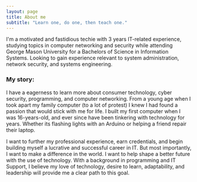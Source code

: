```yaml
---
layout: page
title: About me
subtitle: "Learn one, do one, then teach one." 
---
```


I'm a motivated and fastidious techie with 3 years IT-related experience, studying topics in computer networking and security while attending George Mason University for a Bachelors of Science in Information Systems. Looking to gain experience relevant to system administration, network security, and systems engineering.

### My story:

I have a eagerness to learn more about consumer technology, cyber security, programming, and computer networking. From a young age when I took apart my family computer (to a lot of protest) I knew I had found a passion that would stick with me for life. I built my first computer when I was 16-years-old, and ever since have been tinkering with technology for years. Whether its flashing lights with an Arduino or helping a friend repair their laptop. 

I want to further my professional experience, earn credentials, and begin building myself a lucrative and successful career in IT. But most importantly, I want to make a difference in the world. I want to help shape a better future with the use of technology. With a background in programming and IT Support, I believe my love of technology, desire to learn, adaptability, and leadership will provide me a clear path to this goal.
